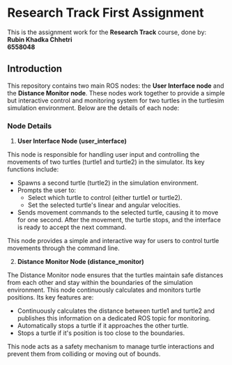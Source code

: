 # Research Track First Assignment

This is the assignment work for the **Research Track** course, done by: <br>
**Rubin Khadka Chhetri**<br>
**6558048**<br>

## Introduction

This repository contains two main ROS nodes: the **User Interface node** and the **Distance Monitor node**. These nodes work together to provide a simple but interactive control and monitoring system for two turtles in the turtlesim simulation environment. Below are the details of each node: <br>

### Node Details

1. **User Interface Node (user_interface)**

This node is responsible for handling user input and controlling the movements of two turtles (turtle1 and turtle2) in the simulator. Its key functions include:<br>

-  Spawns a second turtle (turtle2) in the simulation environment.
-  Prompts the user to:
   -  Select which turtle to control (either turtle1 or turtle2).
   -  Set the selected turtle's linear and angular velocities.
-  Sends movement commands to the selected turtle, causing it to move for one second. After the movement, the turtle stops, and the interface is ready to accept the next command.

This node provides a simple and interactive way for users to control turtle movements through the command line.

2. **Distance Monitor Node (distance_monitor)**

The Distance Monitor node ensures that the turtles maintain safe distances from each other and stay within the boundaries of the simulation environment. This node continuously calculates and monitors turtle positions. Its key features are:<br>

-  Continuously calculates the distance between turtle1 and turtle2 and publishes this information on a dedicated ROS topic for monitoring.
-  Automatically stops a turtle if it approaches the other turtle.
-  Stops a turtle if it's position is too close to the boundaries.

This node acts as a safety mechanism to manage turtle interactions and prevent them from colliding or moving out of bounds.<br>